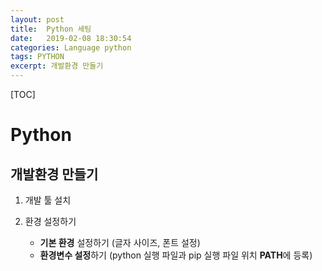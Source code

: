 ```yaml
---
layout: post
title:  Python 세팅
date:   2019-02-08 18:30:54
categories: Language python
tags: PYTHON
excerpt: 개발환경 만들기
---
```


[TOC]





# Python

## 개발환경 만들기

1. 개발 툴 설치

2. 환경 설정하기
   - **기본 환경** 설정하기 (글자 사이즈, 폰트 설정)
   - **환경변수 설정**하기 (python 실행 파일과 pip 실행 파일 위치 **PATH**에 등록)

